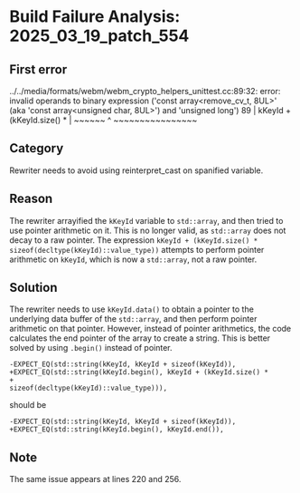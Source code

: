 # Build Failure Analysis: 2025_03_19_patch_554

## First error

../../media/formats/webm/webm_crypto_helpers_unittest.cc:89:32: error: invalid operands to binary expression ('const array<remove_cv_t<unsigned char>, 8UL>' (aka 'const array<unsigned char, 8UL>') and 'unsigned long')
   89 |                         kKeyId + (kKeyId.size() *
      |                         ~~~~~~ ^ ~~~~~~~~~~~~~~~~

## Category
Rewriter needs to avoid using reinterpret_cast on spanified variable.

## Reason
The rewriter arrayified the `kKeyId` variable to `std::array`, and then tried to use pointer arithmetic on it. This is no longer valid, as `std::array` does not decay to a raw pointer. The expression `kKeyId + (kKeyId.size() * sizeof(decltype(kKeyId)::value_type))` attempts to perform pointer arithmetic on `kKeyId`, which is now a `std::array`, not a raw pointer.

## Solution
The rewriter needs to use `kKeyId.data()` to obtain a pointer to the underlying data buffer of the `std::array`, and then perform pointer arithmetic on that pointer. However, instead of pointer arithmetics, the code calculates the end pointer of the array to create a string. This is better solved by using `.begin()` instead of pointer.

```
-EXPECT_EQ(std::string(kKeyId, kKeyId + sizeof(kKeyId)),
+EXPECT_EQ(std::string(kKeyId.begin(), kKeyId + (kKeyId.size() *
+                                         sizeof(decltype(kKeyId)::value_type))),
```

should be

```
-EXPECT_EQ(std::string(kKeyId, kKeyId + sizeof(kKeyId)),
+EXPECT_EQ(std::string(kKeyId.begin(), kKeyId.end()),
```

## Note
The same issue appears at lines 220 and 256.